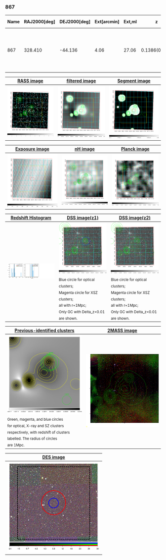 <div STYLE="page-break-after: always;"></div>

### 867

|Name|RAJ2000[deg]|DEJ2000[deg] |Ext[arcmin]| Ext,ml | z | z_src| C|GC(XSZ,Delta_z<0.01)| GC(OPT,Delta_z<0.01)|GC| R_sig[arcmin] | R500[arcmin] | R500[Mpc]| CRsig[c/s] | CR500[c/s] |L500[1E44 erg/s]|F500[1E-12 erg/s/cm^2]| M500[1E14 Msun]|Tx[keV]|Cnt_sig|Beta|Rc[arcmin]|Comment|Alias|
|---|---|---|---|---|---|------|---|--------|---------|----------|---|---|---|---|---|---|---|---|---|---|---|---|---|---|
|867| 328.410| -44.136| 4.06| 27.06| 0.1386(0.005)| z1,| G| -| -| A, N, W| 25.194| 6.779| 0.995| 0.211(0.063)| 0.188(0.057)| 1.961(0.694)| 3.829(1.354)| 3.21(0.56)| 4.59(0.51)| 77.2| 0.862(-0.125+0.096)| 9.852(-1.802+1.323)| An Abell cluster with $z$ = 0.1444 and offset = 1.49 Mpc(9.92 arcmin)| t199|

|[RASS image](../image/867/867_img.pdf)|[filtered image](../image/867/867_fil.pdf)|[Segment image](../image/867/867_seg.pdf)|
|-------------------|--------------------|-------------------|
| <img src="../image/867/867_img.png" width="300">  | <img src="../image/867/867_fil.png" width="300">   | <img src="../image/867/867_seg.png" width="300">  |

|[Exposure image](../image/867/867_mex.pdf)| [nH image](../image/867/867_nh.pdf)| [Planck image](../image/867/867_p.pdf)|
|-------------------|--------------------|-------------------|
|<img src="../image/867/867_mex.png" width="300">   | <img src="../image/867/867_nh.png" width="300">    | <img src="../image/867/867_p.png" width="300"> |

|[Redshift Histogram](../image/867/867_zg.pdf) | [DSS image(z1)](../image/867/867_dss_z1.pdf)      |  [DSS image(z2)](../image/867/867_dss_z2.pdf)    |
|-------------------|--------------------|-------------------|
|<img src="../image/867/867_zg.png" width="300"> |<img src="../image/867/867_dss_z1.png" width="300"> <sub><br>Blue circle for optical clusters; <br>Magenta circle for XSZ clusters; <br>all with r=1Mpc; <br>Only GC with Delta_z<0.01 are shown. </sub>| <img src="../image/867/867_dss_z2.png" width="300"><sub><br>Blue circle for optical clusters; <br>Magenta circle for XSZ clusters; <br>all with r=1Mpc; <br>Only GC with Delta_z<0.01 are shown. </sub> |

|[Previous-identified clusters](../image/867/867_gc.pdf) | [2MASS image](../image/867/867_2mass.pdf)      |
|-------------------|-------------------|
|<img src=../image/867/867_gc.png width="300"> <br><sub>Green, magenta, and blue circles <br>for optical, X-ray and SZ clusters <br>respectively, with redshift of clusters <br>labelled. The radius of circles <br>are 1Mpc.</sub>|<img src="../image/867/867_2mass.png" width="300">  |

|[DES image](../image/867/867_des.pdf)   |
|-------------------|
| <img src="../image/867/867_des.png" width="300">  |

